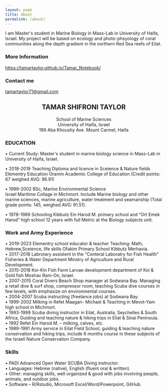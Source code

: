 ```yaml
---
layout: page
title: About
permalink: /about/
---
```


I am Master's student in Marine Biology in Mass-Lab in University of Haifa, Israel. 
My project will be based on ecology and photo-phsyology of coral communities along the depth gradient in the northern Red Sea reefs of Eilat. 
 

### More Information

https://tamartaylor.github.io/Tamar_Notebook/

### Contact me

[tamartaylor71@gmail.com](tamartaylor71@gmail.com)


## <center>TAMAR SHIFRONI TAYLOR</center>
<center>School of Marine Sciences</center>
<center>University of Haifa, Israel</center>
<center>199 Aba Khoushy Ave. Mount Carmel, Haifa</center>


### EDUCATION

• Current Study:  Master's student in marine biology science in Mass-Lab in University of Haifa, Israel.

• 2018-2019 Teaching Diploma and licence in Sceience & Nature fields
Elementry Education
Oranim Academic College of Education
(Credit points: 67 weighed AVG: 96.91) 

• 1999-2002	BSc, Marine Environmental Science  
Israel Maritime Collage in Michmort.
Include Marine biology and other marine sciences, marine agriculture, water treatment and seamanship 
(Total grade points: 145, weighed AVG: 91.51).  

• 1978-1989	Schooling
Kibbutz Ein Harod M. primary school and “Ort Emek Harod” high school 
12 years with full Metric at the Biology subjects unit.  

### Work and Army Experience

• 2019-2023 Elementry school educator & teacher
Teaching: Math, Hebrew,Sceience, life skills
Ofakim Primary School
Kibbutz Merhavia.  
• 2017-2018 Labrotary assistent in the "Centeral Laboratry for Fish Health"
Fisheries & Water Department 
Minstry of Agriculture and Rural Development.  
• 2015-2018 Koi-Kin Fish Farm 
Larvae development department of Koi & Gold fish
Moshav Ram-On, Israel.  
• 2007-2015 Coral Divers Beach Shop manager at Sodwana Bay. Managing a retail dive & surf shop, compressor room, teaching Scuba dive courses in few levels, with emphasize on environmental courses.  
•	2004-2007 Scuba instructing (freelance jobs) at Sodwana Bay.  
•	1999-2002 Milking in Refet Maagan- Michael & Teaching in Mevot-Yam high school in Michmort.  
•	1993-1999 Scuba diving instructor in Eilat, Australia, Seychelles & South Africa,
Guiding and teaching nature & hiking trips in Eilat & Sinai Peninsula.   
•	1992 Refet Ein Harod M. – milking, calves, etc.   
•	1989-1991 Army service in Eilat Field School, guiding & teaching nature conservation and hiking trips, include 6 months course in these subjects of the Israeli Nature Conservation Company. 

### Skills

• PADI Advanced Open Water SCUBA Diving instructor.  
• Languages: Hebrew (native), English (fluent oral & written).  
• Other: managing skills, well organized & good with jobs involving people, animals, and outdoor jobs.  
• Software – R/Rstudio, Microsoft Excel/Word/Powerpoint, GitHub.


